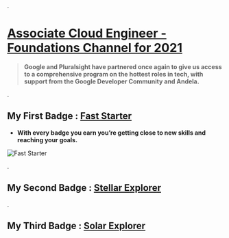 .


# [Associate Cloud Engineer - Foundations Channel for 2021 ](https://app.pluralsight.com/channels/details/db285911-816c-4297-80e1-ed08e58ce974)




> **Google and Pluralsight have partnered once again to give us  access to a comprehensive program on the hottest roles in tech, with support from the Google Developer Community and Andela.**


.


## My First Badge  : [Fast Starter](https://www.pluralsight.com/achievements?badge=d702b052-cdba-47e8-b72e-97ca70f9966f )



- **With every badge you earn you’re getting close to new skills and reaching your goals.**


![Fast Starter](https://pluralsight2.imgix.net/achievements/assets/badges/2021/viewtime-5-min-2021/enabled-dark.661803.svg)



.

## My Second Badge  : [Stellar Explorer]()



.

## My Third  Badge  : [Solar Explorer](https://www.pluralsight.com/achievements?badge=dfdcd1c4-c188-41e2-95ca-29cdcb85851a)



